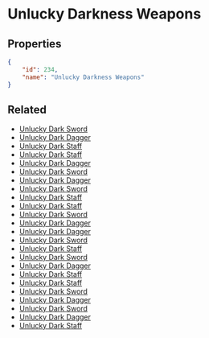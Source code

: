 # Unlucky Darkness Weapons

<no description available>

## Properties

```json
{
    "id": 234,
    "name": "Unlucky Darkness Weapons"
}
```

## Related

- [Unlucky Dark Sword](../items/13518-unlucky-dark-sword.md)
- [Unlucky Dark Dagger](../items/13526-unlucky-dark-dagger.md)
- [Unlucky Dark Staff](../items/13534-unlucky-dark-staff.md)
- [Unlucky Dark Staff](../items/13533-unlucky-dark-staff.md)
- [Unlucky Dark Dagger](../items/13525-unlucky-dark-dagger.md)
- [Unlucky Dark Sword](../items/13517-unlucky-dark-sword.md)
- [Unlucky Dark Dagger](../items/13524-unlucky-dark-dagger.md)
- [Unlucky Dark Sword](../items/13516-unlucky-dark-sword.md)
- [Unlucky Dark Staff](../items/13532-unlucky-dark-staff.md)
- [Unlucky Dark Staff](../items/13531-unlucky-dark-staff.md)
- [Unlucky Dark Sword](../items/13515-unlucky-dark-sword.md)
- [Unlucky Dark Dagger](../items/13523-unlucky-dark-dagger.md)
- [Unlucky Dark Dagger](../items/13522-unlucky-dark-dagger.md)
- [Unlucky Dark Sword](../items/13514-unlucky-dark-sword.md)
- [Unlucky Dark Staff](../items/13530-unlucky-dark-staff.md)
- [Unlucky Dark Sword](../items/13513-unlucky-dark-sword.md)
- [Unlucky Dark Dagger](../items/13521-unlucky-dark-dagger.md)
- [Unlucky Dark Staff](../items/13529-unlucky-dark-staff.md)
- [Unlucky Dark Staff](../items/13528-unlucky-dark-staff.md)
- [Unlucky Dark Sword](../items/13512-unlucky-dark-sword.md)
- [Unlucky Dark Dagger](../items/13520-unlucky-dark-dagger.md)
- [Unlucky Dark Sword](../items/13511-unlucky-dark-sword.md)
- [Unlucky Dark Dagger](../items/13519-unlucky-dark-dagger.md)
- [Unlucky Dark Staff](../items/13527-unlucky-dark-staff.md)

